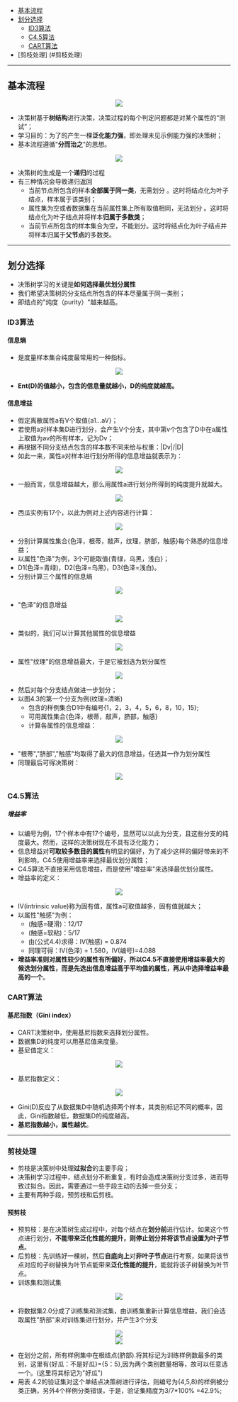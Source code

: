 <!-- TOC -->

- [基本流程](#基本流程)
- [划分选择](#划分选择)
  - [ID3算法](#ID3算法)
  - [C4.5算法](#C4.5算法)
  - [CART算法](#CART算法)
- [剪枝处理] (#剪枝处理)


<!-- /TOC-->
--------------------------------------------------

## 基本流程
<div align="center"><img src="./picture/决策树图一.png" height="" /></div>

- 决策树基于**树结构**进行决策，决策过程的每个判定问题都是对某个属性的“测试”；
- 学习目的：为了的产生一棵**泛化能力强**，即处理未见示例能力强的决策树；
- 基本流程遵循"**分而治之**"的思想。

<div align="center"><img src="./picture/流程图.png" height="" /></div>

- 决策树的生成是一个**递归**的过程
- 有三种情况会导致递归返回
    - 当前节点所包含的样本**全部属于同一类**，无需划分 。这时将结点化为叶子结点，样本属于该类别；
    - 属性集为空或者数据集在当前属性集上所有取值相同，无法划分 。这时将结点化为叶子结点并将样本**归属于多数类**；
    - 当前节点所包含的样本集合为空，不能划分。这时将结点化为叶子结点并将样本归属于**父节点**的多数类。

--------------------------------------------------

## 划分选择
- 决策树学习的关键是**如何选择最优划分属性**
- 我们希望决策树的分支结点所包含的样本尽量属于同一类别；
- 即结点的"纯度（purity）"越来越高。

### ID3算法
#### 信息熵
- 是度量样本集合纯度最常用的一种指标。

<div align="center"><img src="./picture/信息熵.png" height="" /></div>

- **Ent(D)的值越小，包含的信息量就越小，D的纯度就越高。**

#### 信息增益
- 假定离散属性a有V个取值{a1...aV}；
- 若使用a对样本集D进行划分，会产生V个分支，其中第v个包含了D中在a属性上取值为av的所有样本，记为Dv；
- 再根据不同分支结点包含的样本数不同来给与权重：|Dv|/|D|
- 如此一来，属性a对样本进行划分所得的信息增益就表示为：

<div align="center"><img src="./picture/信息增益.png" height="" /></div>

- 一般而言，信息增益越大，那么用属性a进行划分所得到的纯度提升就越大。

<div align="center"><img src="./picture/西瓜数据集.png" height="" /></div>

- 西瓜实例有17个，以此为例对上述内容进行计算：

<div align="center"><img src="./picture/Ent(D).png" height="" /></div>

- 分别计算属性集合{色泽，根蒂，敲声，纹理，脐部，触感}每个熟悉的信息增益；
- 以属性"色泽"为例，3个可能取值{青绿，乌黑，浅白}；
- D1(色泽=青绿)，D2(色泽=乌黑)，D3(色泽=浅白)。
- 分别计算三个属性的信息熵

<div align="center"><img src="./picture/色泽信息熵.png" height="" /></div>

- "色泽"的信息增益

<div align="center"><img src="./picture/色泽信息增益.png" height="" /></div>

- 类似的，我们可以计算其他属性的信息增益

<div align="center"><img src="./picture/其他属性信息增益.png" height="" /></div>

- 属性"纹理"的信息增益最大，于是它被划选为划分属性

<div align="center"><img src="./picture/纹理.png" height="" /></div>

- 然后对每个分支结点做进一步划分；
- 以图4.3的第一个分支为例(纹理=清晰)
    - 包含的样例集合D1中有编号{1，2，3，4，5，6，8，10，15};
    - 可用属性集合{色泽，根蒂，敲声，脐部，触感}
    - 计算各属性的信息增益：

<div align="center"><img src="./picture/其他属性信息增益2.png" height="" /></div>

- "根蒂","脐部","触感"均取得了最大的信息增益，任选其一作为划分属性
- 同理最后可得决策树：

<div align="center"><img src="./picture/数据集2.0生成的决策树.png" height="" /></div>

### C4.5算法
##### 增益率
- 以编号为例，17个样本中有17个编号，显然可以以此为分支，且这些分支的纯度最大。然而，这样的决策树现在不具有泛化能力；
- 信息增益对**可取较多数目的属性**有明显的偏好，为了减少这样的偏好带来的不利影响，C4.5使用增益率来选择最优划分属性；
- C4.5算法不直接采用信息增益，而是使用"增益率"来选择最优划分属性。
- 增益率的定义：

<div align="center"><img src="./picture/增益率.png" height="" /></div>

- IV(intrinsic value)称为固有值，属性a可取值越多，固有值就越大；
- 以属性"触感"为例：
    - (触感=硬滑)：12/17
    - (触感=软粘)：5/17
    - 由(公式4.4)求得：IV(触感) = 0.874
    - 同理可得：IV(色泽) = 1.580，IV(编号)=4.088
- **增益率准则对属性较少的属性有所偏好，所以C4.5不直接使用增益率最大的候选划分属性，而是先选出信息增益高于平均值的属性，再从中选择增益率最高的一个**。

### CART算法
#### 基尼指数（Gini index）
- CART决策树中，使用基尼指数来选择划分属性。
- 数据集D的纯度可以用基尼值来度量。
- 基尼值定义：

<div align="center"><img src="./picture/基尼值.png" height="" /></div>

- 基尼指数定义：

<div align="center"><img src="./picture/基尼指数.png" height="" /></div>

- Gini(D)反应了从数据集D中随机选择两个样本，其类别标记不同的概率，因此，Gini指数越低，数据集D的纯度越高。
- **基尼指数越小，属性越优**。

--------------------------------------------------
### 剪枝处理
- 剪枝是决策树中处理**过拟合**的主要手段；
- 决策树学习过程中，结点划分不断重复，有时会造成决策树分支过多，进而导致过拟合。因此，需要通过一些手段主动的去掉一些分支；
- 主要有两种手段，预剪枝和后剪枝。

#### 预剪枝
- 预剪枝：是在决策树生成过程中，对每个结点在**划分前**进行估计。如果这个节点进行划分，**不能带来泛化性能的提升，则停止划分并将该节点设置为叶子节点**。
- 后剪枝：先训练好一棵树，然后**自底向上**对**非叶子节点**进行考察，如果将该节点对应的子树替换为叶节点能带来**泛化性能的提升**，能就将该子树替换为叶节点。
- 训练集和测试集

<div align="center"><img src="./picture/2.0训练集及测试集.png" height="" /></div>

- 将数据集2.0分成了训练集和测试集，由训练集重新计算信息增益，我们会选取属性"脐部"来对训练集进行划分，并产生3个分支

<div align="center"><img src="./picture/基于表4.2生成的未剪枝决策树.png" height="" /></div>

<div align="center"><img src="./picture/基于表4.2生成的预剪枝决策树.png" height="" /></div>

- 在划分之前，所有样例集中在根结点(脐部).将其标记为训练样例数最多的类别，这里有{好瓜：不是好瓜}={5：5},因为两个类别数量相等，故可以任意选一个。(这里将其标记为"好瓜")
- 用表 4.2的验证集对这个单结点决策树进行评估，则编号为{4,5,8}的样例被分类正确，另外4个样例分类错误，于是，验证集精度为3/7*100% =42.9%;





